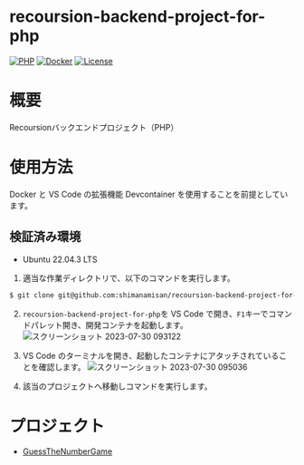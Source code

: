 # recoursion-backend-project-for-php

[![PHP](https://img.shields.io/badge/PHP-8.2.8-red.svg)](https://www.php.net/downloads.php)
[![Docker](https://img.shields.io/badge/Docker-24.0.5-red.svg)](https://docs.docker.com/engine/release-notes/24.0/)
[![License](https://img.shields.io/badge/License-MIIT-blue.svg)](https://licenses.opensource.jp/MIT/MIT.html)

# 概要

Recoursionバックエンドプロジェクト（PHP）

# 使用方法

Docker と VS Code の拡張機能 Devcontainer を使用することを前提としています。

## 検証済み環境

- Ubuntu 22.04.3 LTS

1. 適当な作業ディレクトリで、以下のコマンドを実行します。
```bash
$ git clone git@github.com:shimanamisan/recoursion-backend-project-for-php.git
```

2. `recoursion-backend-project-for-php`を VS Code で開き、`F1`キーでコマンドパレット開き、開発コンテナを起動します。
![スクリーンショット 2023-07-30 093122](https://github.com/shimanamisan/php-test-object/assets/49751604/8f2b59ca-8205-494d-9b47-dc385b03ccb0)

3. VS Code のターミナルを開き、起動したコンテナにアタッチされていることを確認します。
![スクリーンショット 2023-07-30 095036](https://github.com/shimanamisan/php-test-object/assets/49751604/401d5ef6-5fa0-4e2a-baf2-698f300c5124)

4. 該当のプロジェクトへ移動しコマンドを実行します。

# プロジェクト

- [GuessTheNumberGame](https://github.com/shimanamisan/recoursion-backend-project-for-php/tree/main/public/GuessTheNumberGame)